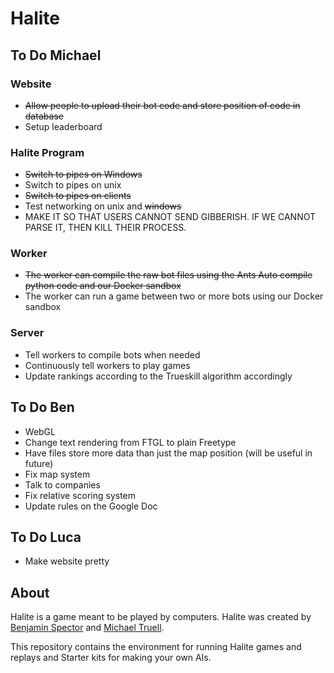 # Halite

## To Do Michael

### Website
- ~~Allow people to upload their bot code and store position of code in database~~
- Setup leaderboard

### Halite Program
- ~~Switch to pipes on Windows~~
- Switch to pipes on unix
- ~~Switch to pipes on clients~~
- Test networking on unix and ~~windows~~
- MAKE IT SO THAT USERS CANNOT SEND GIBBERISH. IF WE CANNOT PARSE IT, THEN KILL THEIR PROCESS.

### Worker
- ~~The worker can compile the raw bot files using the Ants Auto compile python code and our Docker sandbox~~
- The worker can run a game between two or more bots using our Docker sandbox

### Server
- Tell workers to compile bots when needed
- Continuously tell workers to play games
- Update rankings according to the Trueskill algorithm accordingly

## To Do Ben
- WebGL
- Change text rendering from FTGL to plain Freetype
- Have files store more data than just the map position (will be useful in future)
- Fix map system
- Talk to companies
- Fix relative scoring system
- Update rules on the Google Doc

## To Do Luca
- Make website pretty

## About
Halite is a game meant to be played by computers. Halite was created by [Benjamin Spector](https://github.com/Sydriax "Benjamin Spector") and [Michael Truell](https://github.com/truell20 "Michael Truell").

This repository contains the environment for running Halite games and replays and Starter kits for making your own AIs.
